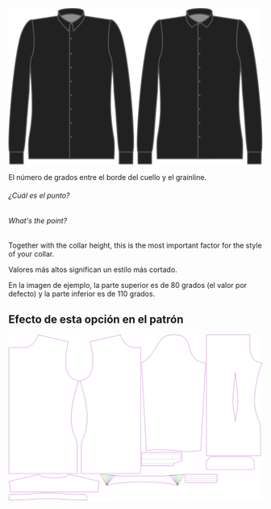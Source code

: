 ![Ángulo del pico del cuello](collarangle.svg)

El número de grados entre el borde del cuello y el grainline.

<Note>

###### ¿Cuál es el punto?

###### What's the point?

Together with the collar height, this is the most important factor for the style of your collar.

Valores más altos significan un estilo más cortado.

En la imagen de ejemplo, la parte superior es de 80 grados (el valor por defecto) y la parte inferior es de 110 grados.

</Note>

## Efecto de esta opción en el patrón
![Esta imagen muestra el efecto de esta opción superponiendo varias variantes que tienen un valor diferente para esta opción](simon_collarangle_sample.svg "Efecto de esta opción en el patrón")